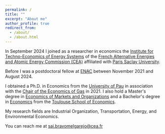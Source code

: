 ```yaml
---
permalink: /
title: ""
excerpt: "About me"
author_profile: true
redirect_from: 
  - /about/
  - /about.html
---
```


In September 2024 I joined as a researcher in economics the [Institute for Techno-Economics of Energy Systems](https://www.cea.fr/energies/i-tese/Pages/accueil.aspx) of the [French Alternative Energies and Atomic Energy Commission (CEA)](https://www.cea.fr/english) affiliated with [Paris Saclay University](https://www.pluginlabs-universiteparissaclay.fr/en/fiche/institute-for-techno-economics-of-energy-systems-i-tese/).

Before I was a postdoctoral fellow at [ENAC](https://www.enac.fr/en) between November 2021 and August 2024. 

I obtained a Ph.D. in Economics from the [University of Pau](https://tree.univ-pau.fr/fr/index.html) in association with the [Chair of the Economics of Gas](https://www.cerna.minesparis.psl.eu/Recherche/Chaire-Economie-europeenne-du-gaz-naturel/Presentation-and-publications/) in 2021. I also hold a Master's degree in [Economics of Markets and Organizations](https://www.tse-fr.eu/master-emo-international-track) and a Bachelor's degree in [Economics](https://www.tse-fr.eu/bachelor-economics?lang=en) from the [Toulouse School of Economics](https://www.tse-fr.eu). 

My research fields are Industrial Organization, Transportation, Energy, and Environmental Economics.

You can reach me at [sai.bravomelgarejo@cea.fr](sai.bravomelgarejo@cea.fr)
   <!--more--> 
